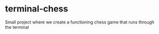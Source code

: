 # terminal-chess
Small project where we create a functioning chess game that runs through the terminal
